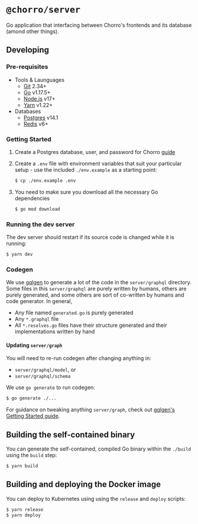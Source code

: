 # `@chorro/server`

Go application that interfacing between Chorro's frontends and its database
(amond other things).

## Developing

### Pre-requisites

- Tools & Launguages
  - [Git](https://git-scm.com/) 2.34+
  - [Go](https://go.dev/) v1.17.5+
  - [Node.js](https://nodejs.dev/) v17+
  - [Yarn](https://nodejs.dev/) v1.22+
- Databases
  - [Postgres](https://www.postgresql.org/) v14.1
  - [Redis](https://www.postgresql.org/) v6+

### Getting Started

1.  Create a Postgres database, user, and password for Chorro
    [guide](https://medium.com/coding-blocks/creating-user-database-and-adding-access-on-postgresql-8bfcd2f4a91e)
2.  Create a `.env` file with environment variables that suit your particular
    setup - use the included `./env.example` as a starting point:

    ```bash
    $ cp ./env.example .env
    ```

3.  You need to make sure you download all the necessary Go dependencies

    ```bash
    $ go mod download
    ```

### Running the dev server

The dev server should restart if its source code is changed while it is running:

```bash
$ yarn dev
```

### Codegen

We use [gqlgen](https://gqlgen.com/) to generate a lot of the code in the
`server/graphql` directory. Some files in this `server/graphql` are purely
written by humans, others are purely generated, and some others are sort of
co-written by humans and code generator. In general,

- Any file named `generated.go` is purely generated
- Any `*.graphql` file
- All `*.resolves.go` files have their structure generated and their
  implementations written by hand

#### Updating `server/graph`

You will need to re-run codegen after changing anything in:

- `server/graphql/model`, or
- `server/graphql/schema`

We use `go generate` to run codegen:

```bash
$ go generate ./...
```

For guidance on tweaking anything `server/graph`, check out
[gqlgen's Getting Started guide](https://gqlgen.com/getting-started/).

## Building the self-contained binary

You can generate the self-contained, compiled Go binary within the `./build`
using the `build` step:

```bash
$ yarn build
```

## Building and deploying the Docker image

You can deploy to Kubernetes using using the `release` and `deploy` scripts:

```bash
$ yarn release
$ yarn deploy
```

